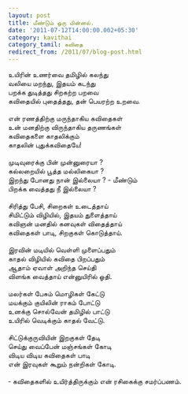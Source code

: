 ```yaml
---
layout: post
title: மீண்டும் ஒரு மின்னல்.
date: '2011-07-12T14:00:00.002+05:30'
category: kavithai
category_tamil: கவிதை
redirect_from: /2011/07/blog-post.html
---
```


உயிரின் உணர்வை தமிழில் கலந்து<br />
வலியை மறந்து, இதயம் கடந்து<br />
பறக்க துடித்தது சிறகற்ற பறவை<br />
கவிதையில் புதைத்தது, தன் பெயரற்ற உறவை.<br />
<br />
என் ரணத்திற்கு மருந்தாகிய கவிதைகள்<br />
உன் மனதிற்கு விருந்தாகிய தருணங்கள்<br />
கவிதைகளை காதலிக்கும்<br />
காதலின் புதுக்கவிதையே!<br />
<br />
முடிவுரைக்கு பின் முன்னுரையா ?<br />
கல்லறையில் பூத்த மல்லிகையா ?<br />
இறந்து போனது நான் இல்லையா ? - மீண்டும்<br />
பிறக்க வைத்தது நீ இல்லையா ?<br />
<br />
சிரித்து பேசி, சிறைகள் உடைத்தாய்<br />
சிமிட்டும் விழியில், இதயம் துளைத்தாய்<br />
கவிஞன் மனதில் கனவுகள் விதைத்தாய்<br />
கவிதைகள் பாடி, சிறகுகள் கொடுத்தாய்.<br />
<br />
இரவின் மடியில் வெள்ளி முளைப்பதும்<br />
காதல் விழியில் கவிதை பிறப்பதும்<br />
ஆதாம் ஏவாள் அறிந்த செய்தி<br />
விளங்க வைத்தாய் என்னுயிரில் ஓதி.<br />
<br />
மலர்கள் பேசும் மொழிகள் கேட்டு<br />
மயக்கும் குயிலின் ராகம் போட்டு<br />
உனக்கு சொல்வேன் தமிழில் பாட்டு<br />
உயிரில் வெடிக்கும் காதல் வேட்டு.<br />
<br />
சிட்டுக்குருவியின் இறகுகள் தேடி<br />
செய்து வைப்பேன் மஞ்சங்கள் கோடி<br />
விடிய விடிய கவிதைகள் பாடி<br />
என் இரவுகள் கூறும் நன்றிகள் கோடி.<br />
<br />
&#x2010; கவிதைகளில் உயிர்த்திருக்கும் என் ரசிகைக்கு சமர்ப்பணம்.<br />
<br />
